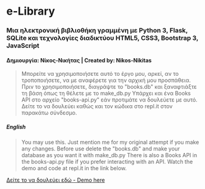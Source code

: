#                e-Library
### Μια ηλεκτρονική βιβλιοθήκη γραμμένη με Python 3, Flask, SQLite και τεχνολογίες διαδικτύου HTML5, CSS3, Bootstrap 3, JavaScript
#### Δημιουργία: Νίκος-Νικήτας | Created by: Nikos-Nikitas
 
>Μπορείτε να χρησιμοποιήσετε αυτό το έργο μου, αρκεί, αν το τροποποιήσετε, να με αναφέρετε για την αρχική μου προσπάθεια.
>Πριν το χρησιμοποιήσετε, διαγράψτε το "books.db" 
και ξαναφτιάξτε τη βάση όπως τη θέλετε με το make_db.py
>Υπάρχει και ένα Books API στο αρχείο "books-api.py" εάν προτιμάτε να δουλεύετε με αυτό.
>Δείτε το να δουλεύει καθώς και τον κώδικα στο repl.it στον παρακάτω σύνδεσμο.
##### English

>You may use this. Just mention me for my original attempt if you make any changes.
>Before use delete the "books.db" and make your database
>as you want it with make_db.py
>There is also a Books API in the books-api.py file if you prefer interacting with an API.
>Watch the demo and code at repl.it in the link below.

[Δείτε το να δουλεύει εδώ - Demo here](https://repl.it/@nikosnikitas/eLibrary#main.py)
